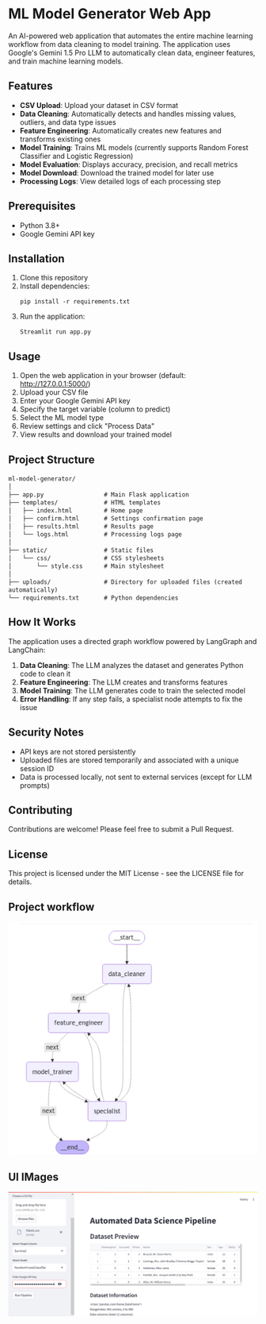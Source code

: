 # ML Model Generator Web App

An AI-powered web application that automates the entire machine learning workflow from data cleaning to model training. The application uses Google's Gemini 1.5 Pro LLM to automatically clean data, engineer features, and train machine learning models.

## Features

- **CSV Upload**: Upload your dataset in CSV format
- **Data Cleaning**: Automatically detects and handles missing values, outliers, and data type issues
- **Feature Engineering**: Automatically creates new features and transforms existing ones
- **Model Training**: Trains ML models (currently supports Random Forest Classifier and Logistic Regression)
- **Model Evaluation**: Displays accuracy, precision, and recall metrics
- **Model Download**: Download the trained model for later use
- **Processing Logs**: View detailed logs of each processing step

## Prerequisites

- Python 3.8+
- Google Gemini API key

## Installation

1. Clone this repository
2. Install dependencies:
   ```
   pip install -r requirements.txt
   ```
3. Run the application:
   ```
   Streamlit run app.py
   ```

## Usage

1. Open the web application in your browser (default: http://127.0.0.1:5000/)
2. Upload your CSV file
3. Enter your Google Gemini API key
4. Specify the target variable (column to predict)
5. Select the ML model type
6. Review settings and click "Process Data"
7. View results and download your trained model

## Project Structure

```
ml-model-generator/
│
├── app.py                 # Main Flask application
├── templates/             # HTML templates
│   ├── index.html         # Home page
│   ├── confirm.html       # Settings confirmation page
│   ├── results.html       # Results page
│   └── logs.html          # Processing logs page
│
├── static/                # Static files
│   └── css/               # CSS stylesheets
│       └── style.css      # Main stylesheet
│
├── uploads/               # Directory for uploaded files (created automatically)
└── requirements.txt       # Python dependencies
```

## How It Works

The application uses a directed graph workflow powered by LangGraph and LangChain:

1. **Data Cleaning**: The LLM analyzes the dataset and generates Python code to clean it
2. **Feature Engineering**: The LLM creates and transforms features
3. **Model Training**: The LLM generates code to train the selected model
4. **Error Handling**: If any step fails, a specialist node attempts to fix the issue

## Security Notes

- API keys are not stored persistently
- Uploaded files are stored temporarily and associated with a unique session ID
- Data is processed locally, not sent to external services (except for LLM prompts)

## Contributing

Contributions are welcome! Please feel free to submit a Pull Request.

## License

This project is licensed under the MIT License - see the LICENSE file for details.


## Project workflow

![IMAGE WORKFLOW](image.png)

## UI IMages

![APP UI IMAGE](image-1.png)
